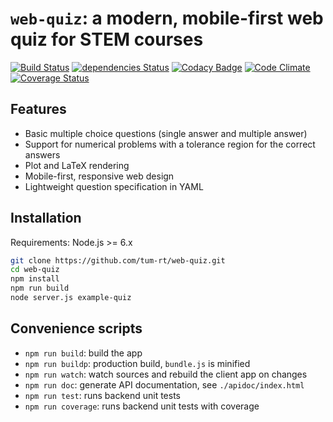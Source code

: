 # `web-quiz`: a modern, mobile-first web quiz for STEM courses

[![Build Status](https://travis-ci.org/tum-rt/web-quiz.svg?branch=master)](https://travis-ci.org/tum-rt/web-quiz)
[![dependencies Status](https://david-dm.org/tum-rt/web-quiz/status.svg)](https://david-dm.org/tum-rt/web-quiz)
[![Codacy Badge](https://api.codacy.com/project/badge/Grade/e472f63f397543a584f70b427b5ef51d)](https://www.codacy.com/app/tum-rt/web-quiz?utm_source=github.com&amp;utm_medium=referral&amp;utm_content=tum-rt/web-quiz&amp;utm_campaign=Badge_Grade)
[![Code Climate](https://codeclimate.com/github/tum-rt/web-quiz/badges/gpa.svg)](https://codeclimate.com/github/tum-rt/web-quiz)
[![Coverage Status](https://coveralls.io/repos/github/tum-rt/web-quiz/badge.svg?branch=master)](https://coveralls.io/github/tum-rt/web-quiz?branch=master)

## Features
* Basic multiple choice questions (single answer and multiple answer)
* Support for numerical problems with a tolerance region for the correct answers
* Plot and LaTeX rendering
* Mobile-first, responsive web design
* Lightweight question specification in YAML

## Installation

Requirements: Node.js >= 6.x

```sh
git clone https://github.com/tum-rt/web-quiz.git
cd web-quiz
npm install
npm run build
node server.js example-quiz
```

## Convenience scripts
* `npm run build`: build the app
* `npm run buildp`: production build, `bundle.js` is minified
* `npm run watch`: watch sources and rebuild the client app on changes
* `npm run doc`: generate API documentation, see `./apidoc/index.html`
* `npm run test`: runs backend unit tests
* `npm run coverage`: runs backend unit tests with coverage
